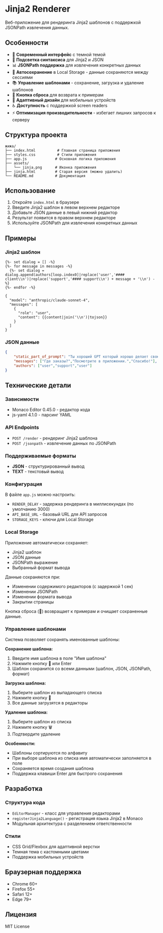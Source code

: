 # Jinja2 Renderer

Веб-приложение для рендеринга Jinja2 шаблонов с поддержкой JSONPath извлечения данных.

## Особенности

- 🎨 **Современный интерфейс** с темной темой
- 📝 **Подсветка синтаксиса** для Jinja2 и JSON
- 📊 **JSONPath поддержка** для извлечения конкретных данных
- 💾 **Автосохранение** в Local Storage - данные сохраняются между сессиями
- 📚 **Управление шаблонами** - сохранение, загрузка и удаление шаблонов
- 🔄 **Кнопка сброса** для возврата к примерам
- 📱 **Адаптивный дизайн** для мобильных устройств
- ♿ **Доступность** с поддержкой screen readers
- ⚡ **Оптимизация производительности** - избегает лишних запросов к серверу

## Структура проекта

```
жижа/
├── index.html          # Главная страница приложения
├── styles.css          # Стили приложения
├── app.js             # Основная логика приложения
├── assets/
│   └── jinja.png      # Иконка приложения
├── jinja.html         # Старая версия (можно удалить)
└── README.md          # Документация
```

## Использование

1. Откройте `index.html` в браузере
2. Введите Jinja2 шаблон в левом верхнем редакторе
3. Добавьте JSON данные в левый нижний редактор
4. Результат появится в правом верхнем редакторе
5. Используйте JSONPath для извлечения конкретных данных

## Примеры

### Jinja2 шаблон
```jinja2
{%- set dialog = [] -%}
{%- for message in messages -%}
  {%- set dialog = dialog.append(authors[loop.index0]|replace('user','#### client\\n')|replace('support','#### support\\n') + message + '\\n') -%}
{%- endfor -%}

{
  "model": "anthropic/claude-sonnet-4",
  "messages": [
    {
      "role": "user",
      "content": {{content|join('\\n')|tojson}}
    }
  ]
}
```

### JSON данные
```json
{
    "static_part_of_prompt": "Ты хороший GPT который хорошо делает свою работу.",
    "messages": ["Где заказы?","Посмотрите в приложении.","Спасибо!"],
    "authors": ["user","support","user"]
}
```

## Технические детали

### Зависимости
- Monaco Editor 0.45.0 - редактор кода
- js-yaml 4.1.0 - парсинг YAML

### API Endpoints
- `POST /render` - рендеринг Jinja2 шаблона
- `POST /jsonpath` - извлечение данных по JSONPath

### Поддерживаемые форматы
- **JSON** - структурированный вывод
- **TEXT** - текстовый вывод

### Конфигурация
В файле `app.js` можно настроить:
- `RENDER_DELAY` - задержка рендеринга в миллисекундах (по умолчанию 3000)
- `API_BASE_URL` - базовый URL для API запросов
- `STORAGE_KEYS` - ключи для Local Storage

### Local Storage
Приложение автоматически сохраняет:
- Jinja2 шаблон
- JSON данные
- JSONPath выражение
- Выбранный формат вывода

Данные сохраняются при:
- Изменении содержимого редакторов (с задержкой 1 сек)
- Изменении JSONPath
- Изменении формата вывода
- Закрытии страницы

Кнопка сброса (🔄) возвращает к примерам и очищает сохраненные данные.

### Управление шаблонами
Система позволяет сохранять именованные шаблоны:

**Сохранение шаблона:**
1. Введите имя шаблона в поле "Имя шаблона"
2. Нажмите кнопку 💾 или Enter
3. Шаблон сохранится со всеми данными (шаблон, JSON, JSONPath, формат)

**Загрузка шаблона:**
1. Выберите шаблон из выпадающего списка
2. Нажмите кнопку 📂
3. Все данные загрузятся в редакторы

**Удаление шаблона:**
1. Выберите шаблон из списка
2. Нажмите кнопку 🗑️
3. Подтвердите удаление

**Особенности:**
- Шаблоны сортируются по алфавиту
- При выборе шаблона из списка имя автоматически заполняется в поле
- Сохраняется время создания шаблона
- Поддержка клавиши Enter для быстрого сохранения

## Разработка

### Структура кода
- `EditorManager` - класс для управления редакторами
- `registerJinja2Language()` - регистрация языка Jinja2 в Monaco
- Модульная архитектура с разделением ответственности

### Стили
- CSS Grid/Flexbox для адаптивной верстки
- Темная тема с кастомными цветами
- Поддержка мобильных устройств

## Браузерная поддержка

- Chrome 60+
- Firefox 55+
- Safari 12+
- Edge 79+

## Лицензия

MIT License

